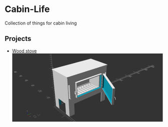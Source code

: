 # Cabin-Life
Collection of things for cabin living

## Projects
* [Wood stove](https://github.com/cypnk/Cabin-Life/tree/master/Wood%20Stove)
![front profile](https://raw.githubusercontent.com/cypnk/Cabin-Life/master/Wood%20Stove/preview/stove1.png)
